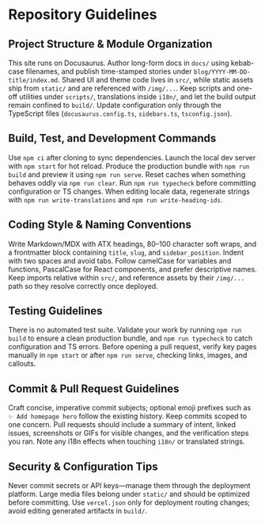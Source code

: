# Repository Guidelines

## Project Structure & Module Organization
This site runs on Docusaurus. Author long-form docs in `docs/` using kebab-case filenames, and publish time-stamped stories under `blog/YYYY-MM-DD-title/index.md`. Shared UI and theme code lives in `src/`, while static assets ship from `static/` and are referenced with `/img/...`. Keep scripts and one-off utilities under `scripts/`, translations inside `i18n/`, and let the build output remain confined to `build/`. Update configuration only through the TypeScript files (`docusaurus.config.ts`, `sidebars.ts`, `tsconfig.json`).

## Build, Test, and Development Commands
Use `npm ci` after cloning to sync dependencies. Launch the local dev server with `npm start` for hot reload. Produce the production bundle with `npm run build` and preview it using `npm run serve`. Reset caches when something behaves oddly via `npm run clear`. Run `npm run typecheck` before committing configuration or TS changes. When editing locale data, regenerate strings with `npm run write-translations` and `npm run write-heading-ids`.

## Coding Style & Naming Conventions
Write Markdown/MDX with ATX headings, 80–100 character soft wraps, and a frontmatter block containing `title`, `slug`, and `sidebar_position`. Indent with two spaces and avoid tabs. Follow camelCase for variables and functions, PascalCase for React components, and prefer descriptive names. Keep imports relative within `src/`, and reference assets by their `/img/...` path so they resolve correctly once deployed.

## Testing Guidelines
There is no automated test suite. Validate your work by running `npm run build` to ensure a clean production bundle, and `npm run typecheck` to catch configuration and TS errors. Before opening a pull request, verify key pages manually in `npm start` or after `npm run serve`, checking links, images, and callouts.

## Commit & Pull Request Guidelines
Craft concise, imperative commit subjects; optional emoji prefixes such as `✨ Add homepage hero` follow the existing history. Keep commits scoped to one concern. Pull requests should include a summary of intent, linked issues, screenshots or GIFs for visible changes, and the verification steps you ran. Note any i18n effects when touching `i18n/` or translated strings.

## Security & Configuration Tips
Never commit secrets or API keys—manage them through the deployment platform. Large media files belong under `static/` and should be optimized before committing. Use `vercel.json` only for deployment routing changes; avoid editing generated artifacts in `build/`.
